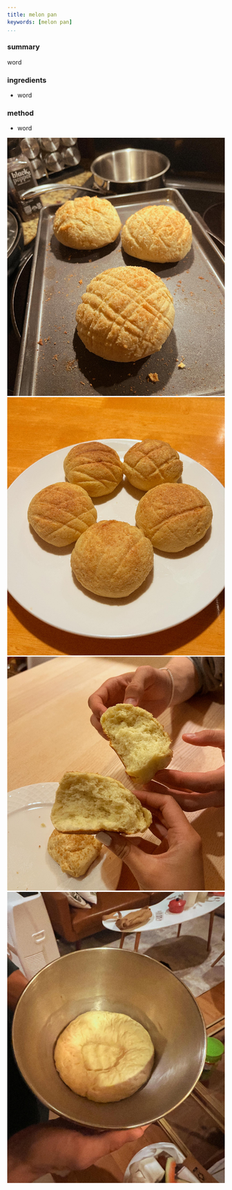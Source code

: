```yaml
---
title: melon pan
keywords: [melon pan]
...
```


### summary
word

### ingredients
- word

### method
- word

![](img/7.jpg)
![](img/1.jpg)
![](img/5.jpg)
![](img/3.jpg)
